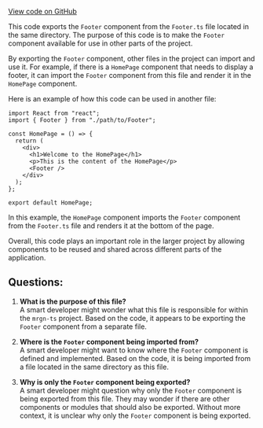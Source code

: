 [View code on GitHub](https://github.com/mrgnlabs/mrgn-ts/apps/marginfi-landing-page/src/components/Footer/index.tsx)

This code exports the `Footer` component from the `Footer.ts` file located in the same directory. The purpose of this code is to make the `Footer` component available for use in other parts of the project. 

By exporting the `Footer` component, other files in the project can import and use it. For example, if there is a `HomePage` component that needs to display a footer, it can import the `Footer` component from this file and render it in the `HomePage` component. 

Here is an example of how this code can be used in another file:

```
import React from "react";
import { Footer } from "./path/to/Footer";

const HomePage = () => {
  return (
    <div>
      <h1>Welcome to the HomePage</h1>
      <p>This is the content of the HomePage</p>
      <Footer />
    </div>
  );
};

export default HomePage;
```

In this example, the `HomePage` component imports the `Footer` component from the `Footer.ts` file and renders it at the bottom of the page. 

Overall, this code plays an important role in the larger project by allowing components to be reused and shared across different parts of the application.
## Questions: 
 1. **What is the purpose of this file?**\
A smart developer might wonder what this file is responsible for within the `mrgn-ts` project. Based on the code, it appears to be exporting the `Footer` component from a separate file.

2. **Where is the `Footer` component being imported from?**\
A smart developer might want to know where the `Footer` component is defined and implemented. Based on the code, it is being imported from a file located in the same directory as this file.

3. **Why is only the `Footer` component being exported?**\
A smart developer might question why only the `Footer` component is being exported from this file. They may wonder if there are other components or modules that should also be exported. Without more context, it is unclear why only the `Footer` component is being exported.